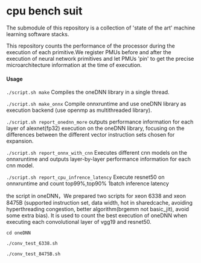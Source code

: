 # cpu bench suit

The submodule of this repository is a collection of 'state of the art' machine learning software stacks.

This repository counts the performance of the processor during the execution of each primitive.We register PMUs before and after the execution of neural network primitives and let PMUs 'pin' to get the precise microarchitecture information at the time of execution.

#### Usage

`./script.sh make` Compiles the oneDNN library in a single thread.

`./script.sh make_onnx` Compile onnxruntime and use oneDNN library as execution backend (use openmp as multithreaded library).

`./script.sh report_onednn_more` outputs performance information for each layer of alexnet(fp32) execution on the oneDNN library, focusing on the differences between the different vector instruction sets chosen for expansion.

`./script.sh report_onnx_with_cnn` Executes different cnn models on the onnxruntime and outputs layer-by-layer performance information for each cnn model.

`./script.sh report_cpu_infrence_latency` Execute resnet50 on onnxruntime and count top99%,top90% 1batch inference latency

the script in oneDNN，We prepared two scripts for xeon 6338 and xeon 8475B (supported instruction set, data width, hot in sharedcache, avoiding hyperthreading congestion, better algorithm(brgemm not basic_jit), avoid some extra bias). It is used to count the best execution of oneDNN when executing each convolutional layer of vgg19 and resnet50.

`cd oneDNN`

`./conv_test_6338.sh`

`./conv_test_8475B.sh`

